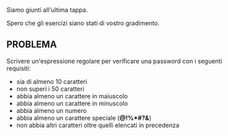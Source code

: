 Siamo giunti all'ultima tappa.

Spero che gli esercizi siano stati di vostro gradimento.

## PROBLEMA

Scrivere un'espressione regolare per verificare una password con i seguenti requisiti:
* sia di almeno 10 caratteri
* non superi i 50 caratteri
* abbia almeno un carattere in maiuscolo
* abbia almeno un carattere in minuscolo
* abbia almeno un numero 
* abbia almeno un carattere speciale (**$@$!%*#?&**)
* non abbia altri caratteri oltre quelli elencati in precedenza